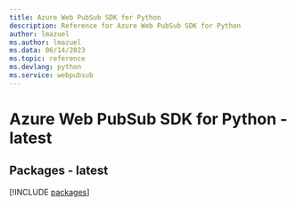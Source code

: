 ```yaml
---
title: Azure Web PubSub SDK for Python
description: Reference for Azure Web PubSub SDK for Python
author: lmazuel
ms.author: lmazuel
ms.data: 06/14/2023
ms.topic: reference
ms.devlang: python
ms.service: webpubsub
---
```

# Azure Web PubSub SDK for Python - latest
## Packages - latest
[!INCLUDE [packages](web-pubsub-index.md)]